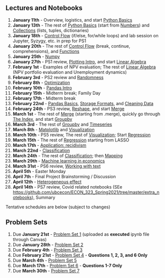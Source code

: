 ## Lectures and Notebooks

1. **January 11th** - Overview, logistics, and start [Python Basics](https://datascience.quantecon.org/python_fundamentals/basics.html)
2. **January 13th** - The rest of [Python Basics](https://datascience.quantecon.org/python_fundamentals/basics.html) (start from [Numbers](https://datascience.quantecon.org/python_fundamentals/basics.html#Numbers)) and [Collections](https://datascience.quantecon.org/python_fundamentals/collections.html) (lists, tuples, dictionaries)
3. **January 18th** - [Control Flow](https://datascience.quantecon.org/python_fundamentals/control_flow.html) (if/else, for/while loops) and lab session on Jupyter, Syzygy, etc.  in prep for PS1
4. **January 20th** - The rest of [Control Flow](https://datascience.quantecon.org/python_fundamentals/control_flow.html) (break, continue, comprehensions), and [Functions](https://datascience.quantecon.org/python_fundamentals/functions.html)
5. **January 25th** - [Numpy](https://datascience.quantecon.org/scientific/numpy_arrays.html)
6. **January 27th** - PS1 review, [Plotting Intro](https://datascience.quantecon.org/scientific/plotting.html), and start [Linear Algebra](https://datascience.quantecon.org/scientific/applied_linalg.html)
7. **February 1st** - Examples of NPV evaluation; The rest of [Linear Algebra](https://datascience.quantecon.org/scientific/applied_linalg.html) (NPV portfolio evaluation and Unemployment dynamics)
8. **February 3rd** - PS2 review and [Randomness](https://datascience.quantecon.org/scientific/randomness.html)
9. **February 8th** - [Optimization](https://datascience.quantecon.org/scientific/optimization.html)
10. **February 10th** - [Pandas Intro](https://datascience.quantecon.org/pandas/intro.html)
11. **February 15th** - Midterm break; Family Day
12. **February 17th** - Midterm break
13. **February 22nd** - [Pandas Basics](https://datascience.quantecon.org/pandas/basics.html), [Storage Formats](https://datascience.quantecon.org/pandas/storage_formats.html), and [Cleaning Data](https://datascience.quantecon.org/pandas/data_clean.html)
14. **February 24th** - PS3 review, [Reshape](https://datascience.quantecon.org/pandas/reshape.html), and start [Merge](https://datascience.quantecon.org/pandas/merge.html)
15. **March 1st** - The rest of [Merge](https://datascience.quantecon.org/pandas/merge.html) (starting from .merge), quickly go through [The Index](https://datascience.quantecon.org/pandas/the_index.html), and start [Groupby](https://datascience.quantecon.org/pandas/groupby.html)
16. **March 3rd** - The rest of [Groupby](https://datascience.quantecon.org/pandas/groupby.html) and [Timeseries](https://datascience.quantecon.org/pandas/timeseries.html)
17. **March 8th** - [Matplotlib](https://datascience.quantecon.org/pandas/matplotlib.html) and [Visualization](https://datascience.quantecon.org/applications/visualization_rules.html)
18. **March 10th** - PS5 review, The rest of [Visualization](https://datascience.quantecon.org/applications/visualization_rules.html); Start [Regression](https://datascience.quantecon.org/applications/regression.html)
19. **March 15th** - The rest of [Regression](https://datascience.quantecon.org/applications/regression.html) starting from LASSO
20. **March 17th** - [Application: recidivism](https://datascience.quantecon.org/applications/recidivism.html)
21. **March 22nd** - [Classification](https://datascience.quantecon.org/applications/classification.html)
22. **March 24th** - The rest of [Classification](https://datascience.quantecon.org/applications/classification.html); then [Mapping](https://datascience.quantecon.org/applications/maps.html)
23. **March 29th** - [Machine learning in economics](https://datascience.quantecon.org/applications/ml_in_economics.html)
24. **March 31st** - PS6 review, [Working with text](https://datascience.quantecon.org/applications/working_with_text.html)
25. **April 5th** - Easter Monday
26. **April 7th** - Final Project Brainstorming / Discussion
27. **April 12th** - [Heterogeneous effect](https://datascience.quantecon.org/applications/heterogeneity.html)
28. **April 14th** - PS7 review, Covid related notebooks (SEe https://github.com/ubcecon/ECON_323_Spring2021/tree/master/extra_notebooks), Summary

Tentative schedules are below (subject to changes)

## Problem Sets
1. Due **January 21st** - [Problem Set 1](https://datascience.quantecon.org/problem_sets/problem_set_1.html) (uploaded as **executed** ipynb file through Canvas)
2. Due **January 28th** - [Problem Set 2](https://datascience.quantecon.org/problem_sets/problem_set_2.html)
3. Due **February 4th** - [Problem Set 3](https://datascience.quantecon.org/problem_sets/problem_set_3.html)
4. Due **February 21st** - [Problem Set 4](https://datascience.quantecon.org/problem_sets/problem_set_4.html) - **Questions 1, 2, 3, and 6 Only**
5. Due **March 4th** - [Problem Set 5](https://datascience.quantecon.org/problem_sets/problem_set_5.html)
6. Due **March 17th** - [Problem Set 6](https://datascience.quantecon.org/problem_sets/problem_set_6.html) - **Questions 1-7 Only**
7. Due **March 30th** - [Problem Set 7](https://datascience.quantecon.org/problem_sets/problem_set_7.html)
